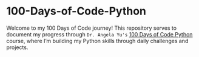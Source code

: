 # 100-Days-of-Code-Python
Welcome to my 100 Days of Code journey! This repository serves  to document my progress through `Dr. Angela Yu's` [100 Days of Code Python](https://www.udemy.com/course/100-days-of-code/?couponCode) course, where I’m building my Python skills through daily challenges and projects.
